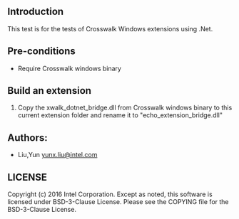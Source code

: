 ## Introduction

This test is for the tests of Crosswalk Windows extensions using .Net.


## Pre-conditions

* Require Crosswalk windows binary


## Build an extension

1. Copy the xwalk_dotnet_bridge.dll from Crosswalk windows binary to this current extension folder and rename it to "echo_extension_bridge.dll"


## Authors:

* Liu,Yun <yunx.liu@intel.com>


## LICENSE

Copyright (c) 2016 Intel Corporation.
Except as noted, this software is licensed under BSD-3-Clause License.
Please see the COPYING file for the BSD-3-Clause License.
